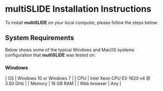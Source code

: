 # multiSLIDE Installation Instructions  

To install **multiSLIDE** on your local computer, please follow the steps below: 

## System Requirements


Below shows some of the typical Windows and MacOS systems configuration that **multiSLIDE** was tested on:  

### Windows 

| OS | Windows 10 or Windows 7 |
| CPU | Intel Xeon CPU E5-1620 v4 @ 3.50 GHz |
| Memory | 16 GB RAM |
| Web browser | Any |






